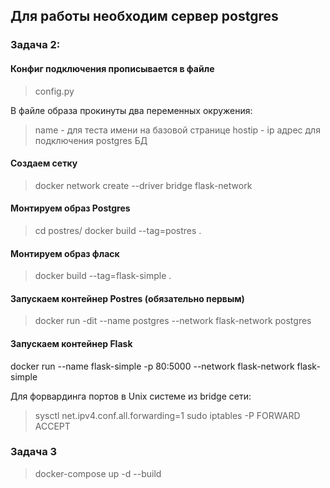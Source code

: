 ## Для работы необходим сервер postgres


### Задача 2:
#### Конфиг подключения прописывается в файле
> config.py

В файле образа прокинуты два переменных окружения:
> name - для теста имени на базовой странице
> hostip - ip адрес для подключения postgres БД

#### Создаем сетку
> docker network create --driver bridge flask-network

#### Монтируем образ Postgres
> cd postres/
> docker build --tag=postres .

#### Монтируем образ фласк
> docker build --tag=flask-simple .

#### Запускаем контейнер Postres (обязательно первым)
> docker run -dit --name postgres --network flask-network postgres

#### Запускаем контейнер Flask
docker run --name flask-simple -p 80:5000 --network flask-network flask-simple


Для форвардинга портов в Unix системе из bridge сети:
> sysctl net.ipv4.conf.all.forwarding=1
> sudo iptables -P FORWARD ACCEPT


### Задача 3
> docker-compose up -d --build